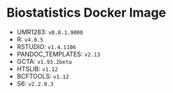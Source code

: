 # Biostatistics Docker Image

* UMR1283: `v0.8.1.9000`  
* R: `v4.0.5`  
* RSTUDIO: `v1.4.1106`  
* PANDOC_TEMPLATES: `v2.13`  
* GCTA: `v1.93.2beta`  
* HTSLIB: `v1.12`  
* BCFTOOLS: `v1.12`  
* S6: `v2.2.0.3`  
